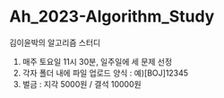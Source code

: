 # Ah_2023-Algorithm_Study
김이윤박의 알고리즘 스터디

1.  매주 토요일 11시 30분, 일주일에 세 문제 선정
2.  각자 폴더 내에 파일 업로드
    양식 : 예)[BOJ]12345
3.  벌금 :  지각 5000원 / 결석 10000원
         
            


